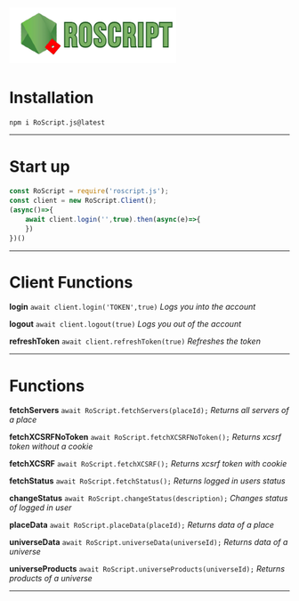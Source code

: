 ![alt text](https://raw.githubusercontent.com/E-Witz/RoScript.js/main/Images/Untitled%20(3).png)
---

# Installation

`npm i RoScript.js@latest`

---

# Start up

```js
const RoScript = require('roscript.js');
const client = new RoScript.Client();
(async()=>{
    await client.login('',true).then(async(e)=>{
    })
})()
```
---

# Client Functions
**login**
`await client.login('TOKEN',true)`
_Logs you into the account_

**logout**
`await client.logout(true)`
_Logs you out of the account_

**refreshToken**
`await client.refreshToken(true)`
_Refreshes the token_

---

# Functions
**fetchServers**
`await RoScript.fetchServers(placeId);`
_Returns all servers of a place_

**fetchXCSRFNoToken**
`await RoScript.fetchXCSRFNoToken();`
_Returns xcsrf token without a cookie_

**fetchXCSRF**
`await RoScript.fetchXCSRF();`
_Returns xcsrf token with cookie_

**fetchStatus**
`await RoScript.fetchStatus();`
_Returns logged in users status_

**changeStatus**
`await RoScript.changeStatus(description);`
_Changes status of logged in user_

**placeData**
`await RoScript.placeData(placeId);`
_Returns data of a place_

**universeData**
`await RoScript.universeData(universeId);`
_Returns data of a universe_

**universeProducts**
`await RoScript.universeProducts(universeId);`
_Returns products of a universe_

---
